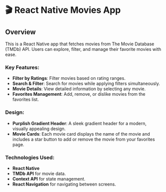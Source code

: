 # 🎬 React Native Movies App

## Overview
This is a React Native app that fetches movies from The Movie Database (TMDb) API. Users can explore, filter, and manage their favorite movies with ease.

### Key Features:
- **Filter by Ratings**: Filter movies based on rating ranges.
- **Search & Filter**: Search for movies while applying filters simultaneously.
- **Movie Details**: View detailed information by selecting any movie.
- **Favorites Management**: Add, remove, or dislike movies from the favorites list.

### Design:
- **Purplish Gradient Header**: A sleek gradient header for a modern, visually appealing design.
- **Movie Cards**: Each movie card displays the name of the movie and includes a star button to add or remove the movie from your favorites page.

### Technologies Used:
- **React Native**
- **TMDb API** for movie data.
- **Context API** for state management.
- **React Navigation** for navigating between screens.
